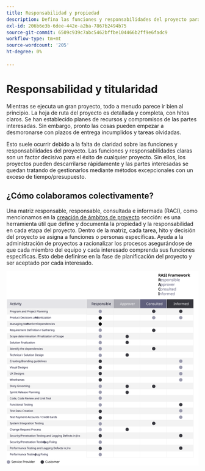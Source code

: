 ```yaml
---
title: Responsabilidad y propiedad
description: Defina las funciones y responsabilidades del proyecto para garantizar una implementación correcta de Adobe Commerce.
exl-id: 206b6e3b-6dee-442e-a2ba-7867b2494b75
source-git-commit: 6509c939c7abc5462bffbe104466b2ff9e6fadc9
workflow-type: tm+mt
source-wordcount: '205'
ht-degree: 0%

---
```


# Responsabilidad y titularidad

Mientras se ejecuta un gran proyecto, todo a menudo parece ir bien al principio. La hoja de ruta del proyecto es detallada y completa, con hitos claros. Se han establecido planes de recursos y compromisos de las partes interesadas. Sin embargo, pronto las cosas pueden empezar a desmoronarse con plazos de entrega incumplidos y tareas olvidadas.

Esto suele ocurrir debido a la falta de claridad sobre las funciones y responsabilidades del proyecto. Las funciones y responsabilidades claras son un factor decisivo para el éxito de cualquier proyecto. Sin ellos, los proyectos pueden descarrilarse rápidamente y las partes interesadas se quedan tratando de gestionarlos mediante métodos excepcionales con un exceso de tiempo/presupuesto.


## ¿Cómo colaboramos colectivamente?

Una matriz responsable, responsable, consultada e informada (RACI), como mencionamos en la [creación de ámbitos de proyecto](../project-scope/deliverables.md) sección: es una herramienta útil que define y documenta la propiedad y la responsabilidad en cada etapa del proyecto. Dentro de la matriz, cada tarea, hito y decisión del proyecto se asigna a funciones o personas específicas. Ayuda a la administración de proyectos a racionalizar los procesos asegurándose de que cada miembro del equipo y cada interesado comprenda sus funciones específicas. Esto debe definirse en la fase de planificación del proyecto y ser aceptado por cada interesado.

![Tabla que describe el marco RACI](../../assets/playbooks/raci.svg)
